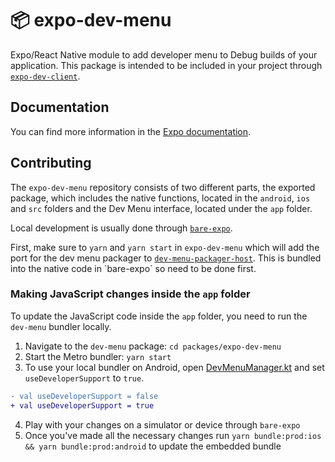 # 📦 expo-dev-menu

Expo/React Native module to add developer menu to Debug builds of your application. This package is intended to be included in your project through [`expo-dev-client`](https://docs.expo.dev/develop/development-builds/introduction/#what-is-an-expo-dev-client).

## Documentation

You can find more information in the [Expo documentation](https://docs.expo.dev/develop/development-builds/introduction).

## Contributing

The `expo-dev-menu` repository consists of two different parts, the exported package, which includes the native functions, located in the `android`, `ios` and `src` folders and the Dev Menu interface, located under the `app` folder.

Local development is usually done through [`bare-expo`](/apps/bare-expo).

First, make sure to `yarn` and `yarn start` in `expo-dev-menu` which will add the port for the dev menu packager to [`dev-menu-packager-host`](./assets/dev-menu-packager-host`). This is bundled into the native code in `bare-expo` so need to be done first.

### Making JavaScript changes inside the `app` folder

To update the JavaScript code inside the `app` folder, you need to run the `dev-menu` bundler locally.

1. Navigate to the `dev-menu` package: `cd packages/expo-dev-menu`
2. Start the Metro bundler: `yarn start`
3. To use your local bundler on Android, open [DevMenuManager.kt](/packages/expo-dev-menu/android/src/debug/java/expo/modules/devmenu/DevMenuManager.kt) and set `useDeveloperSupport` to `true`.

```diff
- val useDeveloperSupport = false
+ val useDeveloperSupport = true
```

4. Play with your changes on a simulator or device through `bare-expo`
5. Once you've made all the necessary changes run `yarn bundle:prod:ios && yarn bundle:prod:android` to update the embedded bundle
